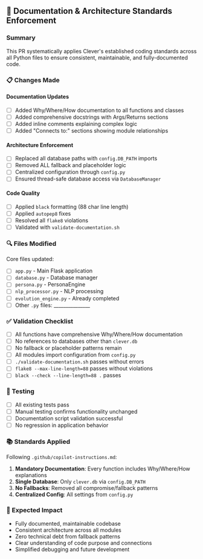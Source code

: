 ## 🎯 Documentation & Architecture Standards Enforcement

### Summary
This PR systematically applies Clever's established coding standards across all Python files to ensure consistent, maintainable, and fully-documented code.

### 📋 Changes Made

#### Documentation Updates
- [ ] Added Why/Where/How documentation to all functions and classes
- [ ] Added comprehensive docstrings with Args/Returns sections
- [ ] Added inline comments explaining complex logic
- [ ] Added "Connects to:" sections showing module relationships

#### Architecture Enforcement
- [ ] Replaced all database paths with `config.DB_PATH` imports
- [ ] Removed ALL fallback and placeholder logic
- [ ] Centralized configuration through `config.py`
- [ ] Ensured thread-safe database access via `DatabaseManager`

#### Code Quality
- [ ] Applied `black` formatting (88 char line length)
- [ ] Applied `autopep8` fixes
- [ ] Resolved all `flake8` violations
- [ ] Validated with `validate-documentation.sh`

### 🔍 Files Modified

Core files updated:
- [ ] `app.py` - Main Flask application
- [ ] `database.py` - Database manager
- [ ] `persona.py` - PersonaEngine
- [ ] `nlp_processor.py` - NLP processing
- [ ] `evolution_engine.py` - Already completed
- [ ] Other `.py` files: _______________

### ✅ Validation Checklist

- [ ] All functions have comprehensive Why/Where/How documentation
- [ ] No references to databases other than `clever.db`
- [ ] No fallback or placeholder patterns remain
- [ ] All modules import configuration from `config.py`
- [ ] `./validate-documentation.sh` passes without errors
- [ ] `flake8 --max-line-length=88` passes without violations
- [ ] `black --check --line-length=88 .` passes

### 🚀 Testing

- [ ] All existing tests pass
- [ ] Manual testing confirms functionality unchanged
- [ ] Documentation script validation successful
- [ ] No regression in application behavior

### 📚 Standards Applied

Following `.github/copilot-instructions.md`:

1. **Mandatory Documentation**: Every function includes Why/Where/How explanations
2. **Single Database**: Only `clever.db` via `config.DB_PATH`
3. **No Fallbacks**: Removed all compromise/fallback patterns
4. **Centralized Config**: All settings from `config.py`

### 🎉 Expected Impact

- Fully documented, maintainable codebase
- Consistent architecture across all modules
- Zero technical debt from fallback patterns
- Clear understanding of code purpose and connections
- Simplified debugging and future development